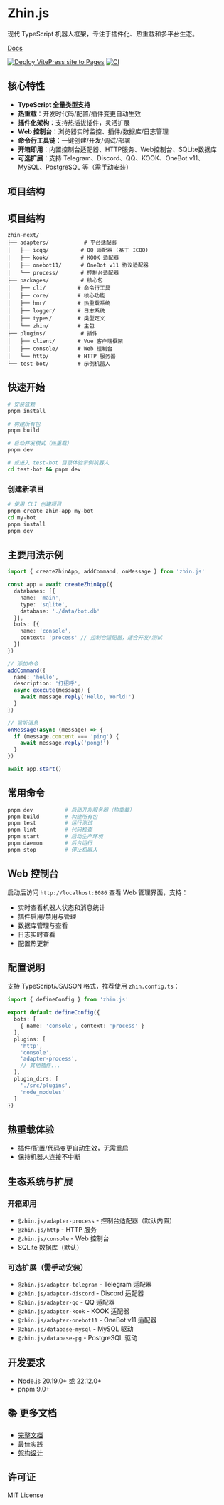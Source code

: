 
# Zhin.js

现代 TypeScript 机器人框架，专注于插件化、热重载和多平台生态。

[Docs](https://docs.zhin.dev)

[![Deploy VitePress site to Pages](https://github.com/zhinjs/zhin/actions/workflows/deploy-docs.yml/badge.svg)](https://github.com/zhinjs/zhin/actions/workflows/deploy-docs.yml)  [![CI](https://github.com/zhinjs/zhin/actions/workflows/ci.yml/badge.svg)](https://github.com/zhinjs/zhin/actions/workflows/ci.yml)
## 核心特性

- **TypeScript 全量类型支持**
- **热重载**：开发时代码/配置/插件变更自动生效
- **插件化架构**：支持热插拔插件，灵活扩展
- **Web 控制台**：浏览器实时监控、插件/数据库/日志管理
- **命令行工具链**：一键创建/开发/调试/部署
- **开箱即用**：内置控制台适配器、HTTP服务、Web控制台、SQLite数据库
- **可选扩展**：支持 Telegram、Discord、QQ、KOOK、OneBot v11、MySQL、PostgreSQL 等（需手动安装）

## 项目结构

## 项目结构

```
zhin-next/
├── adapters/           # 平台适配器
│   ├── icqq/          # QQ 适配器 (基于 ICQQ)
│   ├── kook/          # KOOK 适配器
│   ├── onebot11/      # OneBot v11 协议适配器
│   └── process/       # 控制台适配器
├── packages/          # 核心包
│   ├── cli/          # 命令行工具
│   ├── core/         # 核心功能
│   ├── hmr/          # 热重载系统
│   ├── logger/       # 日志系统
│   ├── types/        # 类型定义
│   └── zhin/         # 主包
├── plugins/           # 插件
│   ├── client/       # Vue 客户端框架
│   ├── console/      # Web 控制台
│   └── http/         # HTTP 服务器
└── test-bot/         # 示例机器人
```


## 快速开始

```bash
# 安装依赖
pnpm install

# 构建所有包
pnpm build

# 启动开发模式（热重载）
pnpm dev

# 或进入 test-bot 目录体验示例机器人
cd test-bot && pnpm dev
```


### 创建新项目

```bash
# 使用 CLI 创建项目
pnpm create zhin-app my-bot
cd my-bot
pnpm install
pnpm dev
```


## 主要用法示例

```typescript
import { createZhinApp, addCommand, onMessage } from 'zhin.js'

const app = await createZhinApp({
  databases: [{
    name: 'main',
    type: 'sqlite',
    database: './data/bot.db'
  }],
  bots: [{
    name: 'console',
    context: 'process' // 控制台适配器，适合开发/测试
  }]
})

// 添加命令
addCommand({
  name: 'hello',
  description: '打招呼',
  async execute(message) {
    await message.reply('Hello, World!')
  }
})

// 监听消息
onMessage(async (message) => {
  if (message.content === 'ping') {
    await message.reply('pong!')
  }
})

await app.start()
```


## 常用命令

```bash
pnpm dev          # 启动开发服务器（热重载）
pnpm build        # 构建所有包
pnpm test         # 运行测试
pnpm lint         # 代码检查
pnpm start        # 启动生产环境
pnpm daemon       # 后台运行
pnpm stop         # 停止机器人
```


## Web 控制台

启动后访问 `http://localhost:8086` 查看 Web 管理界面，支持：

- 实时查看机器人状态和消息统计
- 插件启用/禁用与管理
- 数据库管理与查看
- 日志实时查看
- 配置热更新


## 配置说明

支持 TypeScript/JS/JSON 格式，推荐使用 `zhin.config.ts`：

```typescript
import { defineConfig } from 'zhin.js'

export default defineConfig({
  bots: [
    { name: 'console', context: 'process' }
  ],
  plugins: [
    'http',
    'console',
    'adapter-process',
    // 其他插件...
  ],
  plugin_dirs: [
    './src/plugins',
    'node_modules'
  ]
})
```


## 热重载体验

- 插件/配置/代码变更自动生效，无需重启
- 保持机器人连接不中断


## 生态系统与扩展

### 开箱即用
- `@zhin.js/adapter-process` - 控制台适配器（默认内置）
- `@zhin.js/http` - HTTP 服务
- `@zhin.js/console` - Web 控制台
- SQLite 数据库（默认）

### 可选扩展（需手动安装）
- `@zhin.js/adapter-telegram` - Telegram 适配器
- `@zhin.js/adapter-discord` - Discord 适配器
- `@zhin.js/adapter-qq` - QQ 适配器
- `@zhin.js/adapter-kook` - KOOK 适配器
- `@zhin.js/adapter-onebot11` - OneBot v11 适配器
- `@zhin.js/database-mysql` - MySQL 驱动
- `@zhin.js/database-pg` - PostgreSQL 驱动


## 开发要求
- Node.js 20.19.0+ 或 22.12.0+
- pnpm 9.0+


## 📚 更多文档
- [完整文档](./docs/)
- [最佳实践](./docs/guide/best-practices.md)
- [架构设计](./docs/guide/architecture.md)

## 许可证
MIT License

